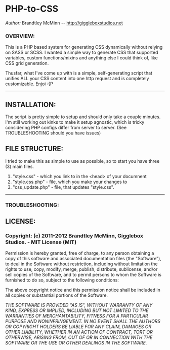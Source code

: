 # PHP-to-CSS
*Author:* Brandtley McMinn -- http://giggleboxstudios.net

### OVERVIEW:
This is a PHP based system for generating CSS dynamically without relying on SASS or SCSS. I wanted a simple way to generate CSS that supported variables, custom functions/mixins and anything else I could think of, like CSS grid generation.

Thusfar, what I've come up with is a simple, self-generating script that unifies ALL your CSS content into one http request and is completely customizable. Enjoi :{P

- - -


## INSTALLATION:
The script is pretty simple to setup and should only take a couple minutes. I'm still working out kinks to make it setup agnostic, which is tricky considering PHP configs differ from server to server. (See TROUBLESHOOTING should you have issues)


## FILE STRUCTURE:
I tried to make this as simple to use as possible, so to start you have three (3) main files.
1.  "style.css" - which you link to in the &lt;head&gt; of your documnent
2.  "style.css.php" - file, which you make your changes to
3.  "css_update.php" - file, that updates "style.css".



- - -

### TROUBLESHOOTING:



## LICENSE:

### Copyright: (c) 2011-2012 Brandtley McMinn, Gigglebox Studios. - MIT License (MIT)

Permission is hereby granted, free of charge, to any person obtaining a copy of this software and associated documentation files (the "Software"), to deal in the Software without restriction, including without limitation the rights to use, copy, modify, merge, publish, distribute, sublicense, and/or sell copies of the Software, and to permit persons to whom the Software is furnished to do so, subject to the following conditions:

The above copyright notice and this permission notice shall be included in all copies or substantial portions of the Software.

*THE SOFTWARE IS PROVIDED "AS IS", WITHOUT WARRANTY OF ANY KIND, EXPRESS OR IMPLIED, INCLUDING BUT NOT LIMITED TO THE WARRANTIES OF MERCHANTABILITY, FITNESS FOR A PARTICULAR PURPOSE AND NONINFRINGEMENT. IN NO EVENT SHALL THE AUTHORS OR COPYRIGHT HOLDERS BE LIABLE FOR ANY CLAIM, DAMAGES OR OTHER LIABILITY, WHETHER IN AN ACTION OF CONTRACT, TORT OR OTHERWISE, ARISING FROM, OUT OF OR IN CONNECTION WITH THE SOFTWARE OR THE USE OR OTHER DEALINGS IN THE SOFTWARE.*
